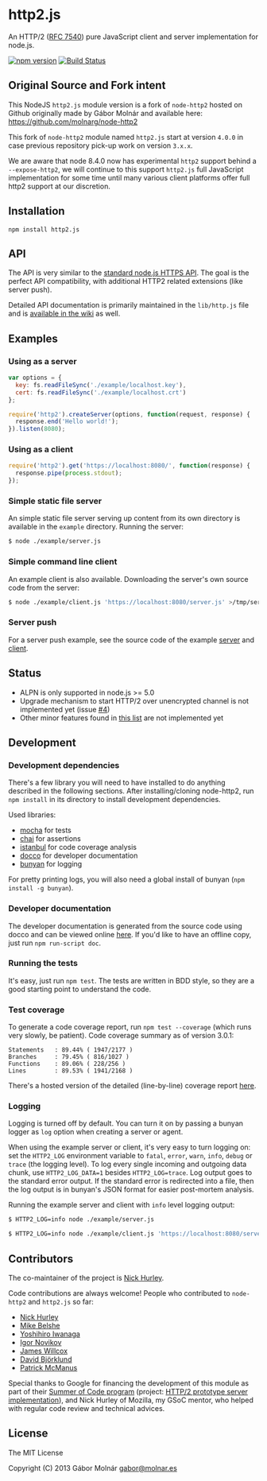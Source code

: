 http2.js
==========

An HTTP/2 ([RFC 7540](http://tools.ietf.org/html/rfc7540))
pure JavaScript client and server implementation for node.js.

[![npm version](https://img.shields.io/npm/v/http2.js.svg?style=flat)](https://www.npmjs.com/package/http2.js)
[![Build Status](https://travis-ci.org/kaazing/http2.js.svg?branch=master)](https://travis-ci.org/kaazing/http2.js)

Original Source and Fork intent
--------------------

This NodeJS `http2.js` module version is a fork of `node-http2` hosted on Github originally made by Gábor Molnár and available here: https://github.com/molnarg/node-http2

This fork of `node-http2` module named `http2.js` start at version `4.0.0` in case previous repository pick-up work on version `3.x.x`. 

We are aware that node 8.4.0 now has experimental `http2` support behind a `--expose-http2`, we will continue to this support `http2.js` full JavaScript implementation for some time until many various client platforms offer full http2 support at our discretion. 

Installation
------------

```
npm install http2.js
```

API
---

The API is very similar to the [standard node.js HTTPS API](http://nodejs.org/api/https.html). The
goal is the perfect API compatibility, with additional HTTP2 related extensions (like server push).

Detailed API documentation is primarily maintained in the `lib/http.js` file and is [available in
the wiki](https://github.com/kaazing/http2.js/wiki/Public-API) as well.

Examples
--------

### Using as a server ###

```javascript
var options = {
  key: fs.readFileSync('./example/localhost.key'),
  cert: fs.readFileSync('./example/localhost.crt')
};

require('http2').createServer(options, function(request, response) {
  response.end('Hello world!');
}).listen(8080);
```

### Using as a client ###

```javascript
require('http2').get('https://localhost:8080/', function(response) {
  response.pipe(process.stdout);
});
```

### Simple static file server ###

An simple static file server serving up content from its own directory is available in the `example`
directory. Running the server:

```bash
$ node ./example/server.js
```

### Simple command line client ###

An example client is also available. Downloading the server's own source code from the server:

```bash
$ node ./example/client.js 'https://localhost:8080/server.js' >/tmp/server.js
```

### Server push ###

For a server push example, see the source code of the example
[server](https://github.com/kaazing/http2.js/blob/master/example/server.js) and
[client](https://github.com/kaazing/http2.js/blob/master/example/client.js).

Status
------

* ALPN is only supported in node.js >= 5.0
* Upgrade mechanism to start HTTP/2 over unencrypted channel is not implemented yet
  (issue [#4](https://github.com/molnarg/node-http2/issues/4))
* Other minor features found in
  [this list](https://github.com/kaazing/http2.js/issues?labels=feature) are not implemented yet

Development
-----------

### Development dependencies ###

There's a few library you will need to have installed to do anything described in the following
sections. After installing/cloning node-http2, run `npm install` in its directory to install
development dependencies.

Used libraries:

* [mocha](http://mochajs.org/) for tests
* [chai](http://chaijs.com/) for assertions
* [istanbul](https://github.com/gotwarlost/istanbul) for code coverage analysis
* [docco](http://jashkenas.github.io/docco/) for developer documentation
* [bunyan](https://github.com/trentm/node-bunyan) for logging

For pretty printing logs, you will also need a global install of bunyan (`npm install -g bunyan`).

### Developer documentation ###

The developer documentation is generated from the source code using docco and can be viewed online
[here](http://molnarg.github.io/node-http2/doc/). If you'd like to have an offline copy, just run
`npm run-script doc`.

### Running the tests ###

It's easy, just run `npm test`. The tests are written in BDD style, so they are a good starting
point to understand the code.

### Test coverage ###

To generate a code coverage report, run `npm test --coverage` (which runs very slowly, be patient).
Code coverage summary as of version 3.0.1:
```
Statements   : 89.44% ( 1947/2177 )
Branches     : 79.45% ( 816/1027 )
Functions    : 89.06% ( 228/256 )
Lines        : 89.53% ( 1941/2168 )
```

There's a hosted version of the detailed (line-by-line) coverage report
[here](http://molnarg.github.io/node-http2/coverage/lcov-report/lib/).

### Logging ###

Logging is turned off by default. You can turn it on by passing a bunyan logger as `log` option when
creating a server or agent.

When using the example server or client, it's very easy to turn logging on: set the `HTTP2_LOG`
environment variable to `fatal`, `error`, `warn`, `info`, `debug` or `trace` (the logging level).
To log every single incoming and outgoing data chunk, use `HTTP2_LOG_DATA=1` besides
`HTTP2_LOG=trace`. Log output goes to the standard error output. If the standard error is redirected
into a file, then the log output is in bunyan's JSON format for easier post-mortem analysis.

Running the example server and client with `info` level logging output:

```bash
$ HTTP2_LOG=info node ./example/server.js
```

```bash
$ HTTP2_LOG=info node ./example/client.js 'https://localhost:8080/server.js' >/dev/null
```

Contributors
------------

The co-maintainer of the project is [Nick Hurley](https://github.com/todesschaf).

Code contributions are always welcome! People who contributed to `node-http2` and `http2.js` so far:

* [Nick Hurley](https://github.com/todesschaf)
* [Mike Belshe](https://github.com/mbelshe)
* [Yoshihiro Iwanaga](https://github.com/iwanaga)
* [Igor Novikov](https://github.com/vsemogutor)
* [James Willcox](https://github.com/snorp)
* [David Björklund](https://github.com/kesla)
* [Patrick McManus](https://github.com/mcmanus)

Special thanks to Google for financing the development of this module as part of their [Summer of
Code program](https://developers.google.com/open-source/soc/) (project: [HTTP/2 prototype server
implementation](https://google-melange.appspot.com/gsoc/project/details/google/gsoc2013/molnarg/5818821692620800)), and
Nick Hurley of Mozilla, my GSoC mentor, who helped with regular code review and technical advices.

License
-------

The MIT License

Copyright (C) 2013 Gábor Molnár <gabor@molnar.es>
